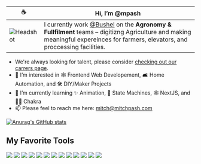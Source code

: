 | ☕️ | Hi, I’m @mpash |
|-|-|
| ![Headshot](https://i.ibb.co/SxwnYqX/66111051658-37-FEC592-287-C-47-AD-B67-A-44127-D1-DF22-B-fullsizerender.jpg)| I currently work [@Bushel](https://bushelpowered.com) on the __Agronomy & Fullfilment__ teams – digitizng Agriculture and making meaningful expereinces for farmers, elevators, and proccessing facilities. |

- We're always looking for talent, please consider [checking out our carrers page](https://bushelpowered.com/careers).
- 👀 I’m interested in 🕸 Frontend Web Developement, 🛋 Home Automation, and 🛠 DIY/Maker Projects
- 🌱 I’m currently learning ✨ Animation, 🧮 State Machines, 🕸 NextJS, and 🧘🏻 Chakra
- 📫 Please feel to reach me here: mitch@mitchpash.com


[![Anurag's GitHub stats](https://github-readme-stats.vercel.app/api?username=mpash&count_private=true&show_icons=true)](https://github.com/anuraghazra/github-readme-stats)

## My Favorite Tools
<div>
    <img src='https://img.shields.io/badge/-TypeScript-white?style=for-the-badge&logo=TypeScript&logoColor=white&color=3078c6' />
    <img src='https://img.shields.io/badge/-React-white?style=for-the-badge&logo=react&logoColor=333333&color=61dafb' />
    <img src='https://img.shields.io/badge/-PHP-white?style=for-the-badge&logo=php&logoColor=white&color=8892bf' />
    <img src='https://img.shields.io/badge/-Laravel-white?style=for-the-badge&logo=laravel&logoColor=white&color=f9332b' />
    <img src='https://img.shields.io/badge/-Chakra%20UI-white?style=for-the-badge&logo=chakra-ui&logoColor=white&color=57c9c5' />
    <img src='https://img.shields.io/badge/-React%20Query-white?style=for-the-badge&logo=react-query&logoColor=white&color=ff4255' />
    <img src='https://img.shields.io/badge/-React%20Table-white?style=for-the-badge&logo=react-table&logoColor=white&color=0068b3' />
    <img src='https://img.shields.io/badge/-React%20Router-white?style=for-the-badge&logo=react-router&logoColor=white&color=f44250' />
    <img src='https://img.shields.io/badge/-NextJS-white?style=for-the-badge&logo=next.js&logoColor=white&color=000000' />
    <img src='https://img.shields.io/badge/-NodeJS-white?style=for-the-badge&logo=node.js&logoColor=white&color=046e01' />
    <img src='https://img.shields.io/badge/-Azure%20DevOps-white?style=for-the-badge&logo=azure-devops&logoColor=white&color=0078d4' />
    <img src='https://img.shields.io/badge/-Adobe%20Suite-white?style=for-the-badge&logo=adobe&logoColor=white&color=f91101' />
    <img src='https://img.shields.io/badge/-Dribbble-white?style=for-the-badge&logo=dribbble&logoColor=white&color=ea4c89' />
</div>
